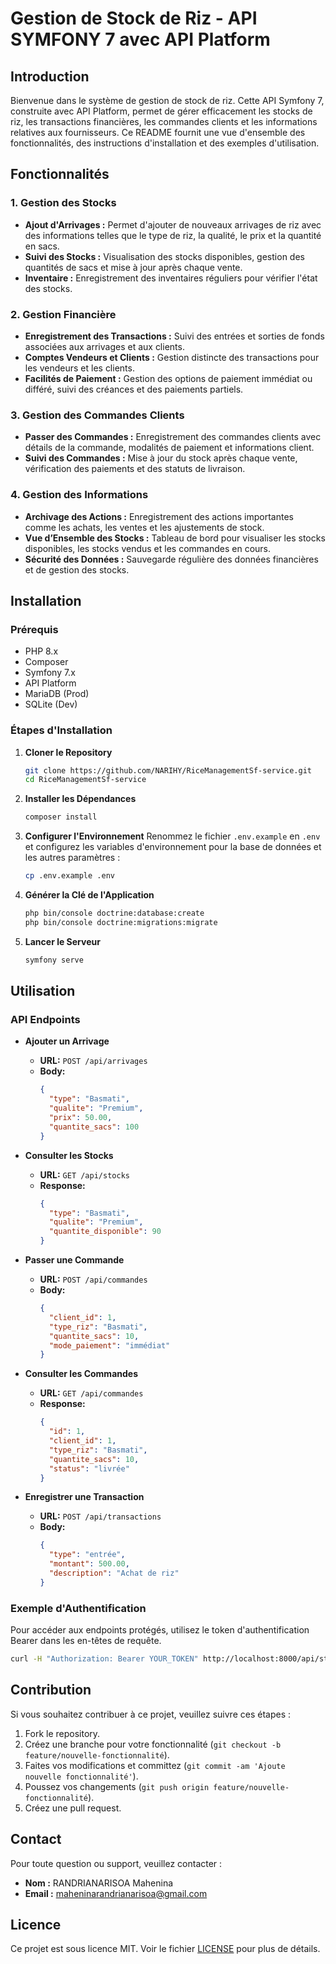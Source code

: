 # Gestion de Stock de Riz - API SYMFONY 7 avec API Platform

## Introduction

Bienvenue dans le système de gestion de stock de riz. Cette API Symfony 7, construite avec API Platform, permet de gérer efficacement les stocks de riz, les transactions financières, les commandes clients et les informations relatives aux fournisseurs. Ce README fournit une vue d'ensemble des fonctionnalités, des instructions d'installation et des exemples d'utilisation.

## Fonctionnalités

### 1. **Gestion des Stocks**
- **Ajout d'Arrivages :** Permet d'ajouter de nouveaux arrivages de riz avec des informations telles que le type de riz, la qualité, le prix et la quantité en sacs.
- **Suivi des Stocks :** Visualisation des stocks disponibles, gestion des quantités de sacs et mise à jour après chaque vente.
- **Inventaire :** Enregistrement des inventaires réguliers pour vérifier l'état des stocks.

### 2. **Gestion Financière**
- **Enregistrement des Transactions :** Suivi des entrées et sorties de fonds associées aux arrivages et aux clients.
- **Comptes Vendeurs et Clients :** Gestion distincte des transactions pour les vendeurs et les clients.
- **Facilités de Paiement :** Gestion des options de paiement immédiat ou différé, suivi des créances et des paiements partiels.

### 3. **Gestion des Commandes Clients**
- **Passer des Commandes :** Enregistrement des commandes clients avec détails de la commande, modalités de paiement et informations client.
- **Suivi des Commandes :** Mise à jour du stock après chaque vente, vérification des paiements et des statuts de livraison.

### 4. **Gestion des Informations**
- **Archivage des Actions :** Enregistrement des actions importantes comme les achats, les ventes et les ajustements de stock.
- **Vue d’Ensemble des Stocks :** Tableau de bord pour visualiser les stocks disponibles, les stocks vendus et les commandes en cours.
- **Sécurité des Données :** Sauvegarde régulière des données financières et de gestion des stocks.

## Installation

### Prérequis
- PHP 8.x
- Composer
- Symfony 7.x
- API Platform
- MariaDB (Prod)
- SQLite (Dev)

### Étapes d'Installation

1. **Cloner le Repository**
   ```bash
   git clone https://github.com/NARIHY/RiceManagementSf-service.git
   cd RiceManagementSf-service
   ```

2. **Installer les Dépendances**
   ```bash
   composer install
   ```

3. **Configurer l'Environnement**
   Renommez le fichier `.env.example` en `.env` et configurez les variables d'environnement pour la base de données et les autres paramètres :
   ```bash
   cp .env.example .env
   ```

4. **Générer la Clé de l'Application**
   ```bash
   php bin/console doctrine:database:create
   php bin/console doctrine:migrations:migrate
   ```

5. **Lancer le Serveur**
   ```bash
   symfony serve
   ```

## Utilisation

### API Endpoints

- **Ajouter un Arrivage**
  - **URL:** `POST /api/arrivages`
  - **Body:**
    ```json
    {
      "type": "Basmati",
      "qualite": "Premium",
      "prix": 50.00,
      "quantite_sacs": 100
    }
    ```

- **Consulter les Stocks**
  - **URL:** `GET /api/stocks`
  - **Response:**
    ```json
    {
      "type": "Basmati",
      "qualite": "Premium",
      "quantite_disponible": 90
    }
    ```

- **Passer une Commande**
  - **URL:** `POST /api/commandes`
  - **Body:**
    ```json
    {
      "client_id": 1,
      "type_riz": "Basmati",
      "quantite_sacs": 10,
      "mode_paiement": "immédiat"
    }
    ```

- **Consulter les Commandes**
  - **URL:** `GET /api/commandes`
  - **Response:**
    ```json
    {
      "id": 1,
      "client_id": 1,
      "type_riz": "Basmati",
      "quantite_sacs": 10,
      "status": "livrée"
    }
    ```

- **Enregistrer une Transaction**
  - **URL:** `POST /api/transactions`
  - **Body:**
    ```json
    {
      "type": "entrée",
      "montant": 500.00,
      "description": "Achat de riz"
    }
    ```

### Exemple d'Authentification

Pour accéder aux endpoints protégés, utilisez le token d'authentification Bearer dans les en-têtes de requête.

```bash
curl -H "Authorization: Bearer YOUR_TOKEN" http://localhost:8000/api/stocks
```

## Contribution

Si vous souhaitez contribuer à ce projet, veuillez suivre ces étapes :
1. Fork le repository.
2. Créez une branche pour votre fonctionnalité (`git checkout -b feature/nouvelle-fonctionnalité`).
3. Faites vos modifications et committez (`git commit -am 'Ajoute nouvelle fonctionnalité'`).
4. Poussez vos changements (`git push origin feature/nouvelle-fonctionnalité`).
5. Créez une pull request.

## Contact

Pour toute question ou support, veuillez contacter :
- **Nom :** RANDRIANARISOA Mahenina
- **Email :** maheninarandrianarisoa@gmail.com

## Licence

Ce projet est sous licence MIT. Voir le fichier [LICENSE](LICENSE) pour plus de détails.
